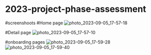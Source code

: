 # 2023-project-phase-assessment
#screenshoots
#Home page
![photo_2023-09-05_17-57-18](https://github.com/RealEskalate/2023-project-phase-assessment/assets/142803462/e54215e2-3d2c-443c-90c3-7140d739df64)


#Detail page
![photo_2023-09-05_17-57-10](https://github.com/RealEskalate/2023-project-phase-assessment/assets/142803462/3d705b6e-9a4d-47c2-b823-d1ee24feff35)

#onboarding pages
![photo_2023-09-05_17-59-28](https://github.com/RealEskalate/2023-project-phase-assessment/assets/142803462/9d7ec1d2-2513-4f26-9c14-13ef076d5129)
![photo_2023-09-05_17-59-40](https://github.com/RealEskalate/2023-project-phase-assessment/assets/142803462/41b04dcf-efa5-4b32-884f-b2a6e3a58207)

